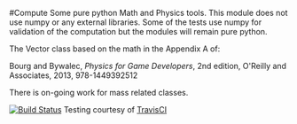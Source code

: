 #Compute
Some pure python Math and Physics tools. This module does not use numpy or any external libraries.  Some of the tests 
use numpy for validation of the computation but the modules will remain pure python.  

The Vector class based on the math in the Appendix A of:

Bourg and Bywalec, _Physics for Game Developers_, 2nd edition, O'Reilly and Associates, 2013, 978-1449392512

There is on-going work for mass related classes.

[![Build Status](https://travis-ci.org/mennis/compute.svg?branch=master)](https://travis-ci.org/mennis/compute)  Testing courtesy of [TravisCI](https://travis-ci.org/ "Travis-CI.org")
